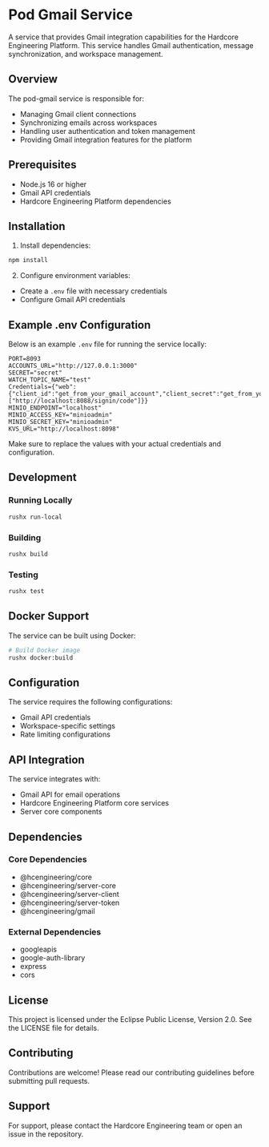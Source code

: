 # Pod Gmail Service

A service that provides Gmail integration capabilities for the Hardcore Engineering Platform. This service handles Gmail authentication, message synchronization, and workspace management.

## Overview

The pod-gmail service is responsible for:
- Managing Gmail client connections
- Synchronizing emails across workspaces
- Handling user authentication and token management
- Providing Gmail integration features for the platform

## Prerequisites

- Node.js 16 or higher
- Gmail API credentials
- Hardcore Engineering Platform dependencies

## Installation

1. Install dependencies:
```bash
npm install
```

2. Configure environment variables:
- Create a `.env` file with necessary credentials
- Configure Gmail API credentials

## Example .env Configuration

Below is an example `.env` file for running the service locally:

```env
PORT=8093
ACCOUNTS_URL="http://127.0.0.1:3000"
SECRET="secret"
WATCH_TOPIC_NAME="test"
Credentials={"web":{"client_id":"get_from_your_gmail_account","client_secret":"get_from_your_gmail_account","redirect_uris":["http://localhost:8088/signin/code"]}}
MINIO_ENDPOINT="localhost"
MINIO_ACCESS_KEY="minioadmin"
MINIO_SECRET_KEY="minioadmin"
KVS_URL="http://localhost:8098"
```

Make sure to replace the values with your actual credentials and configuration.

## Development

### Running Locally

```bash
rushx run-local
```

### Building

```bash
rushx build
```

### Testing

```bash
rushx test
```

## Docker Support

The service can be built using Docker:

```bash
# Build Docker image
rushx docker:build
```

## Configuration

The service requires the following configurations:
- Gmail API credentials
- Workspace-specific settings
- Rate limiting configurations

## API Integration

The service integrates with:
- Gmail API for email operations
- Hardcore Engineering Platform core services
- Server core components

## Dependencies

### Core Dependencies
- @hcengineering/core
- @hcengineering/server-core
- @hcengineering/server-client
- @hcengineering/server-token
- @hcengineering/gmail

### External Dependencies
- googleapis
- google-auth-library
- express
- cors

## License

This project is licensed under the Eclipse Public License, Version 2.0. See the LICENSE file for details.

## Contributing

Contributions are welcome! Please read our contributing guidelines before submitting pull requests.

## Support

For support, please contact the Hardcore Engineering team or open an issue in the repository.